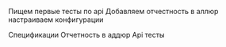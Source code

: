 Пищем первые тесты по api 
Добавляем отчестность в аллюр 
настраиваем конфигурации 


Спецификации 
Отчетность в аддюр 
Api тесты
